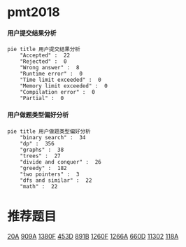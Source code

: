 # pmt2018

<!-- tabs:start -->



#### **用户提交结果分析**

```mermaid
pie title 用户提交结果分析
    "Accepted" :  22
    "Rejected" :  0
    "Wrong answer" :  8
    "Runtime error" :  0
    "Time limit exceeded" :  0
    "Memory limit exceeded" :  0
    "Compilation error" :  0
    "Partial" :  0
```

#### **用户做题类型偏好分析**

```mermaid
pie title 用户做题类型偏好分析
    "binary search" :  34
    "dp" :  356
    "graphs" :  38
    "trees" :  27
    "divide and conquer" :  26
    "greedy" :  182
    "two pointers" :  3
    "dfs and similar" :  22
    "math" :  22
```



<!-- tabs:end -->
# 推荐题目
[20A](https://codeforces.com/contest/20/problem/A)
[909A](https://codeforces.com/contest/909/problem/A)
[1380F](https://codeforces.com/contest/1380/problem/F)
[453D](https://codeforces.com/contest/453/problem/D)
[891B](https://codeforces.com/contest/891/problem/B)
[1260F](https://codeforces.com/contest/1260/problem/F)
[1266A](https://codeforces.com/contest/1266/problem/A)
[660D](https://codeforces.com/contest/660/problem/D)
[11302](https://codeforces.com/contest/1130/problem/2)
[118A](https://codeforces.com/contest/118/problem/A)
